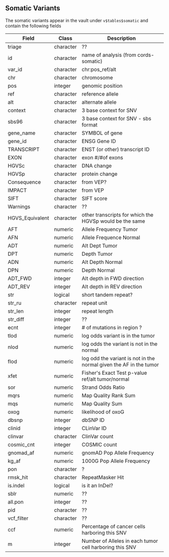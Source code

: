 ## Somatic Variants
The somatic variants appear in the vault under `v$tables$somatic` and contain the following fields

| Field | Class | Description|
|-------|-------|------------|
triage|character | ?? |
id|character | name of analysis (from cords-somatic) |
var_id|character | chr:pos_ref/alt |
chr|character | chromosome |
pos|integer | genomic position |
ref|character | reference allele |
alt|character | alternate allele |
context|character | 3 base context for SNV |
sbs96|character | 3 base context for SNV - sbs format |
gene_name|character | SYMBOL of gene |
gene_id|character | ENSG Gene ID |
TRANSCRIPT|character | ENST (or other) transcript ID |
EXON|character | exon #/#of exons |
HGVSc|character | DNA change |
HGVSp|character | protein change |
Consequence|character | from VEP?  |
IMPACT|character | from VEP |
SIFT|character | SIFT score |
Warnings|character | ?? |
HGVS_Equivalent|character | other transcripts for which the HGVSp would be the same |
AFT|numeric | Allele Frequency Tumor |
AFN|numeric | Allele Frequence Normal |
ADT|numeric | Alt Dept Tumor |
DPT|numeric | Depth Tumor |
ADN|numeric | Alt Depth Normal |
DPN|numeric | Depth Normal |
ADT_FWD|integer | Alt depth in FWD direction |
ADT_REV|integer | Alt depth in REV direction |
str|logical | short tandem repeat? |
str_ru|character | repeat unit |
str_len|integer | repeat length |
str_diff|integer | ?? |
ecnt|integer | # of mutations in region ? |
tlod|numeric | log odds variant is in the tumor |
nlod|numeric | log odds the variant is not in the normal |
flod|numeric | log odd the variant is not in the normal given the AF in the tumor |
xfet|numeric | Fisher's Exact Test p-value ref/alt tumor/normal |
sor|numeric | Strand Odds Ratio |
mqrs|numeric | Map Quality Rank Sum |
mqs|numeric | Map Quality Sum |
oxog|numeric | likelihood of oxoG  |
dbsnp|integer | dbSNP ID |
clinid|integer | CLinVar ID |
clinvar|character | ClinVar count |
cosmic_cnt|integer | COSMIC count |
gnomad_af|numeric | gnomAD Pop Allele Frequency |
kg_af|numeric | 1000G Pop Allele Frequency |
pon|character | ? |
rmsk_hit|character | RepeatMasker Hit |
is.indel|logical | is it an InDel? |
sblr|numeric | ?? |
all.pon|integer | ?? |
pid|character | ?? |
vcf_filter|character | ?? |
ccf|numeric| Percentage of cancer cells harboring this SNV |
m|integer| Number of Alleles in each tumor cell harboring this SNV |

